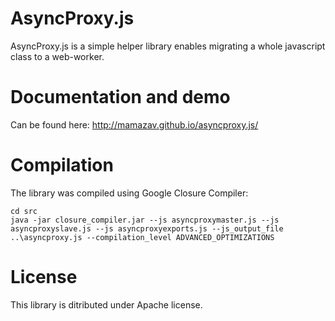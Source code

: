 # AsyncProxy.js
AsyncProxy.js is a simple helper library enables migrating a whole javascript class to a web-worker.

# Documentation and demo
Can be found here:
http://mamazav.github.io/asyncproxy.js/

# Compilation
The library was compiled using Google Closure Compiler:

```
cd src
java -jar closure_compiler.jar --js asyncproxymaster.js --js asyncproxyslave.js --js asyncproxyexports.js --js_output_file ..\asyncproxy.js --compilation_level ADVANCED_OPTIMIZATIONS
```

# License
This library is ditributed under Apache license.
